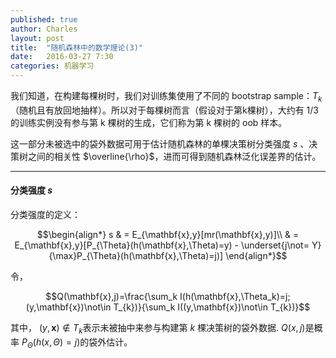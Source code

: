 ```yaml
---
published: true
author: Charles
layout: post
title:  "随机森林中的数学理论(3)"
date:   2016-03-27 7:30
categories: 机器学习
---
```


我们知道，在构建每棵树时，我们对训练集使用了不同的 bootstrap sample：$T_k$（随机且有放回地抽样）。所以对于每棵树而言（假设对于第k棵树），大约有 1/3 的训练实例没有参与第 k 棵树的生成，它们称为第 k 棵树的 oob 样本。

这一部分未被选中的袋外数据可用于估计随机森林的单棵决策树分类强度 $s$ 、决策树之间的相关性 $\overline{\rho}$，进而可得到随机森林泛化误差界的估计。


----------


#### 分类强度 $s$

分类强度的定义：

$$\begin{align*}
s & = E_{\mathbf{x},y}[mr(\mathbf{x},y)]\\
& = E_{\mathbf{x},y}[P_{\Theta}(h(\mathbf{x},\Theta)=y) - \underset{j\not= Y}{\max}P_{\Theta}(h(\mathbf{x},\Theta)=j)]
\end{align*}$$


令，

$$Q(\mathbf{x},j)=\frac{\sum_k I(h(\mathbf{x},\Theta_k)=j;(y,\mathbf{x})\not\in T_{k})}{\sum_k I((y,\mathbf{x})\not\in T_{k})}$$

其中， $(y,\mathbf{x})\not\in T_{k}$表示未被抽中来参与构建第 $k$ 棵决策树的袋外数据. $Q(x,j)$是概率 $P_{\Theta}(h(x,\Theta)=j)$的袋外估计。